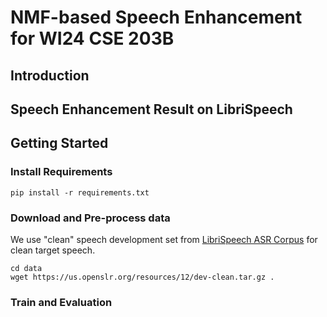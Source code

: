 # NMF-based Speech Enhancement for WI24 CSE 203B

## Introduction

## Speech Enhancement Result on LibriSpeech


## Getting Started

### Install Requirements
```
pip install -r requirements.txt
```

### Download and Pre-process data
We use "clean" speech development set from [LibriSpeech ASR Corpus](https://www.openslr.org/12/) for clean target speech. 
```
cd data
wget https://us.openslr.org/resources/12/dev-clean.tar.gz .
```

### Train and Evaluation
